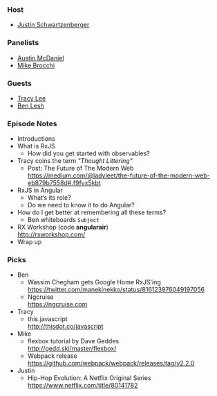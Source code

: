 ### Host
+ [Justin Schwartzenberger](https://twitter.com/schwarty)

### Panelists
+ [Austin McDaniel](https://twitter.com/amcdnl)
+ [Mike Brocchi](https://twitter.com/Brocco)

### Guests
+ [Tracy Lee](https://twitter.com/ladyleet)
+ [Ben Lesh](https://twitter.com/benlesh)

### Episode Notes
+ Introductions
+ What is RxJS
  + How did you get started with observables?
+ Tracy coins the term *"Thought Littering"*
  + Post: The Future of The Modern Web  
    <https://medium.com/@ladyleet/the-future-of-the-modern-web-eb879b7558d#.f9fvx5kbt>
+ RxJS in Angular
  + What’s its role?
  + Do we need to know it to do Angular?
+ How do I get better at remembering all these terms?
  + Ben whiteboards `Subject`
+ RX Workshop (code **angularair**)  
  <http://rxworkshop.com/>
+ Wrap up

### Picks
+ Ben
  + Wassim Chegham gets Google Home RxJS'ing  
    <https://twitter.com/manekinekko/status/816123976049197056>
  + Ngcruise  
    <https://ngcruise.com>
+ Tracy
  + this.javascript  
    <http://thisdot.co/javascript>
+ Mike
  + flexbox tutorial by Dave Geddes  
    <http://gedd.ski/master/flexbox/>
  + Webpack release  
    <https://github.com/webpack/webpack/releases/tag/v2.2.0>
+ Justin
  + Hip-Hop Evolution: A Netflix Original Series  
    <https://www.netflix.com/title/80141782>
